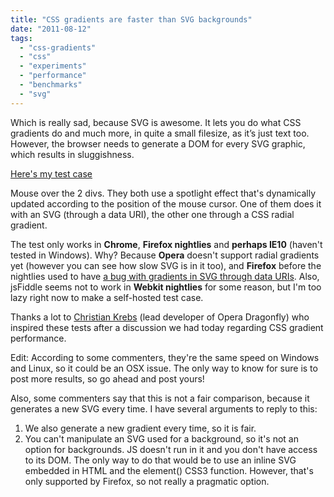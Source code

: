 ```yaml
---
title: "CSS gradients are faster than SVG backgrounds"
date: "2011-08-12"
tags:
  - "css-gradients"
  - "css"
  - "experiments"
  - "performance"
  - "benchmarks"
  - "svg"
---
```


Which is really sad, because SVG is awesome. It lets you do what CSS gradients do and much more, in quite a small filesize, as it’s just text too. However, the browser needs to generate a DOM for every SVG graphic, which results in sluggishness.

[Here's my test case](http://jsfiddle.net/leaverou/8hQEy/embedded/result%2Ccss%2Cjs/)

Mouse over the 2 divs. They both use a spotlight effect that's dynamically updated according to the position of the mouse cursor. One of them does it with an SVG (through a data URI), the other one through a CSS radial gradient.

The test only works in **Chrome**, **Firefox nightlies** and **perhaps IE10** (haven't tested in Windows). Why? Because **Opera** doesn't support radial gradients yet (however you can see how slow SVG is in it too), and **Firefox** before the nightlies used to have [a bug with gradients in SVG through data URIs](https://bugzilla.mozilla.org/show_bug.cgi?id=308590). Also, jsFiddle seems not to work in **Webkit nightlies** for some reason, but I'm too lazy right now to make a self-hosted test case.

Thanks a lot to [Christian Krebs](http://twitter.com/#!/__chris__) (lead developer of Opera Dragonfly) who inspired these tests after a discussion we had today regarding CSS gradient performance.

Edit: According to some commenters, they're the same speed on Windows and Linux, so it could be an OSX issue. The only way to know for sure is to post more results, so go ahead and post yours!

Also, some commenters say that this is not a fair comparison, because it generates a new SVG every time. I have several arguments to reply to this:

1. We also generate a new gradient every time, so it is fair.
2. You can't manipulate an SVG used for a background, so it's not an option for backgrounds. JS doesn't run in it and you don't have access to its DOM. The only way to do that would be to use an inline SVG embedded in HTML and the element() CSS3 function. However, that's only supported by Firefox, so not really a pragmatic option.

